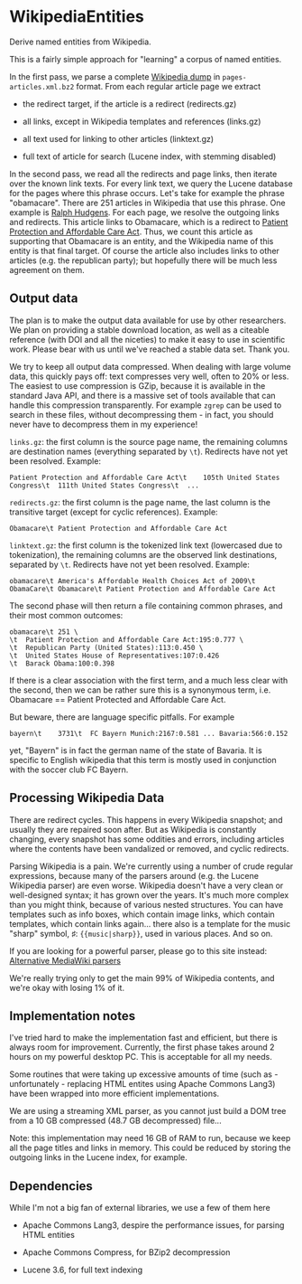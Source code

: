 WikipediaEntities
=================

Derive named entities from Wikipedia.


This is a fairly simple approach for "learning" a corpus of named entities.

In the first pass, we parse a complete
[Wikipedia dump](http://dumps.wikimedia.org/enwiki/) in
`pages-articles.xml.bz2` format. From each regular article page we extract

* the redirect target, if the article is a redirect (redirects.gz)

* all links, except in Wikipedia templates and references (links.gz)

* all text used for linking to other articles (linktext.gz)

* full text of article for search (Lucene index, with stemming disabled)

In the second pass, we read all the redirects and page links, then iterate over
the known link texts. For every link text, we query the Lucene database for the
pages where this phrase occurs. Let's take for example the phrase "obamacare".
There are 251 articles in Wikipedia that use this phrase. One example is
[Ralph Hudgens](http://en.wikipedia.org/wiki/Ralph_Hudgens). For each page, we
resolve the outgoing links and redirects. This article links to Obamacare,
which is a redirect to [Patient Protection and Affordable Care Act](http://en.wikipedia.org/wiki/Patient_Protection_and_Affordable_Care_Act).
Thus, we count this article as supporting that Obamacare is an entity,
and the Wikipedia name of this entity is that final target. Of course the
article also includes links to other articles (e.g. the republican party);
but hopefully there will be much less agreement on them.


Output data
-----------

The plan is to make the output data available for use by other researchers.
We plan on providing a stable download location, as well as a citeable
reference (with DOI and all the niceties) to make it easy to use in scientific
work. Please bear with us until we've reached a stable data set. Thank you.


We try to keep all output data compressed. When dealing with large volume data, this
quickly pays off: text compresses very well, often to 20% or less. The easiest to
use compression is GZip, because it is available in the standard Java API, and there is
a massive set of tools available that can handle this compression transparently.
For example `zgrep` can be used to search in these files, without decompressing them -
in fact, you should never have to decompress them in my experience!


`links.gz`: the first column is the source page name, the remaining columns are
destination names (everything separated by `\t`). Redirects have not yet been resolved.
Example:

    Patient Protection and Affordable Care Act\t	105th United States Congress\t	111th United States Congress\t	...

`redirects.gz`: the first column is the page name, the last column is the
transitive target (except for cyclic references). Example:

    Obamacare\t	Patient Protection and Affordable Care Act

`linktext.gz`: the first column is the tokenized link text (lowercased due to tokenization),
the remaining columns are the observed link destinations, separated by `\t`.
Redirects have not yet been resolved. Example:

    obamacare\t	America's Affordable Health Choices Act of 2009\t	ObamaCare\t	Obamacare\t	Patient Protection and Affordable Care Act

The second phase will then return a file containing common phrases, and their most common outcomes:

    obamacare\t	251 \
    \t	Patient Protection and Affordable Care Act:195:0.777 \
    \t	Republican Party (United States):113:0.450 \
    \t	United States House of Representatives:107:0.426
    \t	Barack Obama:100:0.398

If there is a clear association with the first term, and a much less clear with
the second, then we can be rather sure this is a synonymous term, i.e.
Obamacare == Patient Protected and Affordable Care Act.

But beware, there are language specific pitfalls. For example

    bayern\t	3731\t	FC Bayern Munich:2167:0.581 ... Bavaria:566:0.152

yet, "Bayern" is in fact the german name of the state of Bavaria.
It is specific to English wikipedia that this term is mostly used in
conjunction with the soccer club FC Bayern.


Processing Wikipedia Data
-------------------------

There are redirect cycles. This happens in every Wikipedia snapshot; and usually they
are repaired soon after. But as Wikipedia is constantly changing, every snapshot has some
oddities and errors, including articles where the contents have been vandalized or removed,
and cyclic redirects.

Parsing Wikipedia is a pain. We're currently using a number of crude regular expressions,
because many of the parsers around (e.g. the Lucene Wikipedia parser) are even worse.
Wikipedia doesn't have a very clean or well-designed syntax; it has grown over the years.
It's much more complex than you might think, because of various nested structures. You can
have templates such as info boxes, which contain image links, which contain
templates, which contain links again... there also is a template for the music
"sharp" symbol, ♯: `{{music|sharp}}`, used in various places. And so on.

If you are looking for a powerful parser, please go to this site instead:
[Alternative MediaWiki parsers](https://www.mediawiki.org/wiki/Alternative_parsers)

We're really trying only to get the main 99% of Wikipedia contents, and we're okay with
losing 1% of it.


Implementation notes
--------------------

I've tried hard to make the implementation fast and efficient, but there is
always room for improvement. Currently, the first phase takes around 2 hours
on my powerful desktop PC. This is acceptable for all my needs.

Some routines that were taking up excessive amounts of time (such as -
unfortunately - replacing HTML entites using Apache Commons Lang3) have been
wrapped into more efficient implementations.

We are using a streaming XML parser, as you cannot just build a DOM tree from
a 10 GB compressed (48.7 GB decompressed) file...

Note: this implementation may need 16 GB of RAM to run, because we keep all the
page titles and links in memory. This could be reduced by storing the outgoing
links in the Lucene index, for example.



Dependencies
------------

While I'm not a big fan of external libraries, we use a few of them here

* Apache Commons Lang3, despire the performance issues, for parsing HTML entities

* Apache Commons Compress, for BZip2 decompression

* Lucene 3.6, for full text indexing
